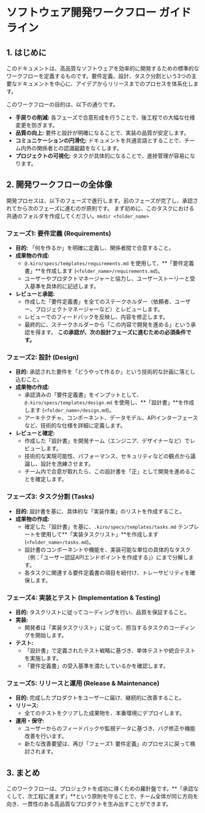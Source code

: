 # ソフトウェア開発ワークフロー ガイドライン

## 1. はじめに

このドキュメントは、高品質なソフトウェアを効率的に開発するための標準的なワークフローを定義するものです。要件定義、設計、タスク分割という3つの主要なドキュメントを中心に、アイデアからリリースまでのプロセスを体系化します。

このワークフローの目的は、以下の通りです。
- **手戻りの削減:** 各フェーズで合意形成を行うことで、後工程での大幅な仕様変更を防ぎます。
- **品質の向上:** 要件と設計が明確になることで、実装の品質が安定します。
- **コミュニケーションの円滑化:** ドキュメントを共通言語とすることで、チーム内外の関係者との認識齟齬をなくします。
- **プロジェクトの可視化:** タスクが具体的になることで、進捗管理が容易になります。

## 2. 開発ワークフローの全体像

開発プロセスは、以下のフェーズで進行します。前のフェーズが完了し、承認されてから次のフェーズに進むのが原則です。
まず初めに、このタスクにおける共通のフォルダを作成してください。`mkdir <folder_name>`

### フェーズ1: 要件定義 (Requirements)
- **目的:** 「何を作るか」を明確に定義し、関係者間で合意すること。
- **成果物の作成:**
  - `@.kiro/specs/templates/requirements.md` を使用して、**「要件定義書」**を作成します (`<folder_name>/requirements.md`)。
  - ユーザーやプロダクトマネージャーと協力し、ユーザーストーリーと受入基準を具体的に記述します。
- **レビューと承認:**
  - 作成した「要件定義書」を全てのステークホルダー（依頼者、ユーザー、プロジェクトマネージャーなど）とレビューします。
  - レビューでのフィードバックを反映し、内容を修正します。
  - 最終的に、ステークホルダーから「この内容で開発を進める」という承認を得ます。 **この承認が、次の設計フェーズに進むための必須条件です。**

### フェーズ2: 設計 (Design)
- **目的:** 承認された要件を「どうやって作るか」という技術的な計画に落とし込むこと。
- **成果物の作成:**
  - 承認済みの「要件定義書」をインプットとして、`@.kiro/specs/templates/design.md` を使用し、**「設計書」**を作成します (`<folder_name>/design.md`)。
  - アーキテクチャ、コンポーネント、データモデル、APIインターフェースなど、技術的な仕様を詳細に定義します。
- **レビューと確定:**
  - 作成した「設計書」を開発チーム（エンジニア、デザイナーなど）でレビューします。
  - 技術的な実現可能性、パフォーマンス、セキュリティなどの観点から議論し、設計を洗練させます。
  - チーム内で合意が取れたら、この設計書を「正」として開発を進めることを確定します。

### フェーズ3: タスク分割 (Tasks)
- **目的:** 設計書を基に、具体的な「実装作業」のリストを作成すること。
- **成果物の作成:**
  - 確定した「設計書」を基に、`.kiro/specs/templates/tasks.md` テンプレートを使用して**「実装タスクリスト」**を作成します (`<folder_name>/tasks.md`)。
  - 設計書のコンポーネントや機能を、実装可能な単位の具体的なタスク（例：「ユーザー認証APIエンドポイントを作成する」）にまで分解します。
  - 各タスクに関連する要件定義書の項目を紐付け、トレーサビリティを確保します。

### フェーズ4: 実装とテスト (Implementation & Testing)
- **目的:** タスクリストに従ってコーディングを行い、品質を保証すること。
- **実装:**
  - 開発者は「実装タスクリスト」に従って、担当するタスクのコーディングを開始します。
- **テスト:**
  - 「設計書」で定義されたテスト戦略に基づき、単体テストや統合テストを実施します。
  - 「要件定義書」の受入基準を満たしているかを確認します。

### フェーズ5: リリースと運用 (Release & Maintenance)
- **目的:** 完成したプロダクトをユーザーに届け、継続的に改善すること。
- **リリース:**
  - 全てのテストをクリアした成果物を、本番環境にデプロイします。
- **運用・保守:**
  - ユーザーからのフィードバックや監視データに基づき、バグ修正や機能改善を行います。
  - 新たな改善要望は、再び「フェーズ1: 要件定義」のプロセスに戻って検討されます。

## 3. まとめ

このワークフローは、プロジェクトを成功に導くための羅針盤です。**「承認なくして、次工程に進まず」**という原則を守ることで、チーム全体が同じ方向を向き、一貫性のある高品質なプロダクトを生み出すことができます。
